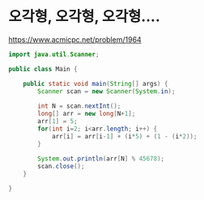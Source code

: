 # 오각형, 오각형, 오각형....
https://www.acmicpc.net/problem/1964

```java
import java.util.Scanner;

public class Main {

	public static void main(String[] args) {
		Scanner scan = new Scanner(System.in);
		
		int N = scan.nextInt();
		long[] arr = new long[N+1];
		arr[1] = 5;
		for(int i=2; i<arr.length; i++) {
			arr[i] = arr[i-1] + (i*5) + (1 - (i*2));
		}
		
		System.out.println(arr[N] % 45678);
		scan.close();
	}

}

```
